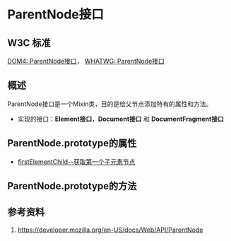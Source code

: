 # ParentNode接口

## W3C 标准
[DOM4: ParentNode接口](https://www.w3.org/TR/dom/#interface-parentnode)，
[WHATWG: ParentNode接口](https://dom.spec.whatwg.org/#interface-parentnode)

## 概述
ParentNode接口是一个Mixin类，目的是给父节点添加特有的属性和方法。

- 实现的接口：**Element接口**，**Document接口** 和 **DocumentFragment接口**

## ParentNode.prototype的属性

- [firstElementChild--获取第一个子元素节点](./firstElementChild/firstElementChild.md)

## ParentNode.prototype的方法


## 参考资料
1. https://developer.mozilla.org/en-US/docs/Web/API/ParentNode